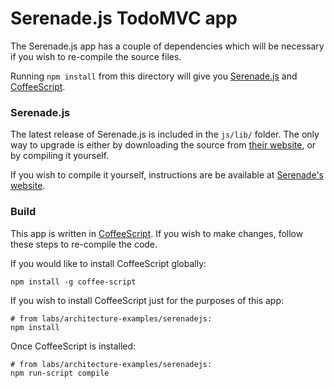 # Serenade.js TodoMVC app

The Serenade.js app has a couple of dependencies which will be necessary if you wish to re-compile the source files.

Running `npm install` from this directory will give you [Serenade.js](http://serenadejs.org/) and [CoffeeScript](http://coffeescript.org/).

### Serenade.js
The latest release of Serenade.js is included in the `js/lib/` folder. The only way to upgrade is either by downloading the source from [their website](http://serenadejs.org/), or by compiling it yourself.

If you wish to compile it yourself, instructions are be available at [Serenade's website](http://serenadejs.org/development.html).

### Build
This app is written in [CoffeeScript](http://coffeescript.org/). If you wish to make changes, follow these steps to re-compile the code.

If you would like to install CoffeeScript globally:

	npm install -g coffee-script

If you wish to install CoffeeScript just for the purposes of this app:

	# from labs/architecture-examples/serenadejs:
	npm install

Once CoffeeScript is installed:

	# from labs/architecture-examples/serenadejs:
	npm run-script compile
